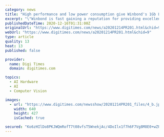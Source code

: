 ```yaml
---
category: news
title: "High performance and low power consumption give Winbond's 1Gb LPDDR3 DRAM the edge in Tsing Micro's new AI image-processing SoC"
excerpt: "\"Winbond is fast gaining a reputation for providing excellent support to chip and SoC manufacturers which are developing leading-edge AI products. With Winbond low-power DRAM inside, AI products such as the TX510 can set new benchmarks for high performance ..."
publishedDateTime: 2020-12-16T01:31:00Z
originalUrl: "https://www.digitimes.com/news/a20201214PR201.html&chid=9"
webUrl: "https://www.digitimes.com/news/a20201214PR201.html&chid=9"
type: article
quality: 13
heat: 13
published: false

provider:
  name: Digi Times
  domain: digitimes.com

topics:
  - AI Hardware
  - AI
  - Computer Vision

images:
  - url: "https://www.digitimes.com/newsshow/20201214PR201_files/4_b.jpg"
    width: 640
    height: 427
    isCached: true

secured: "Ko6zHIlDo8PKJWQmRofT7t08vfsT5WnekjAc/4DoIlx1f7h6F7Vg8M8E0+wZP+6UVpAJVCxboPTffavP4gK/g6WQOwg112IbdHwFZOtQK0kZ3ut1LZkq06GQt7Juc9Q+yKsnlpSWVAiK3d+GPEqC+E+KNJFLcfVnz00uAVEGqHcS12xR5n2ojhY/4MhRuMlAjRvRvXJSw1jwLj9zwbK1pmoqUBWIpe5Hrwhr0N619PIC21yTUcfjb1gseWzAKNsaY6tpnRxw3aDUF5p8bV9OU0dDohiklHwyzJ4rl7hnRNNJL5DnSn3x2rwfGroOKDd3IBBTr2yx51oPypALYXHnnN+6IaU5KRtB9la35TRSJwc=;ZVdTVtjhmhQmll+NkxF7Zg=="
---
```


